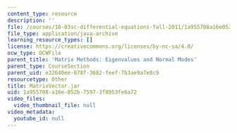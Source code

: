 ```yaml
---
content_type: resource
description: ''
file: /courses/18-03sc-differential-equations-fall-2011/1a955708a16e052b75973f8953fe6a72_MatrixVector.jar
file_type: application/java-archive
learning_resource_types: []
license: https://creativecommons.org/licenses/by-nc-sa/4.0/
ocw_type: OCWFile
parent_title: 'Matrix Methods: Eigenvalues and Normal Modes'
parent_type: CourseSection
parent_uid: e32640ee-078f-3682-feef-7b3ae9a7e8c9
resourcetype: Other
title: MatrixVector.jar
uid: 1a955708-a16e-052b-7597-3f8953fe6a72
video_files:
  video_thumbnail_file: null
video_metadata:
  youtube_id: null
---
```

